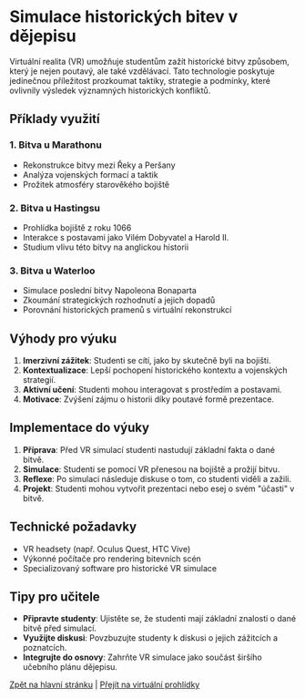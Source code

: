 # Simulace historických bitev v dějepisu

Virtuální realita (VR) umožňuje studentům zažít historické bitvy způsobem, který je nejen poutavý, ale také vzdělávací. Tato technologie poskytuje jedinečnou příležitost prozkoumat taktiky, strategie a podmínky, které ovlivnily výsledek významných historických konfliktů.

## Příklady využití

### 1. Bitva u Marathonu
- Rekonstrukce bitvy mezi Řeky a Peršany
- Analýza vojenských formací a taktik
- Prožitek atmosféry starověkého bojiště

### 2. Bitva u Hastingsu
- Prohlídka bojiště z roku 1066
- Interakce s postavami jako Vilém Dobyvatel a Harold II.
- Studium vlivu této bitvy na anglickou historii

### 3. Bitva u Waterloo
- Simulace poslední bitvy Napoleona Bonaparta
- Zkoumání strategických rozhodnutí a jejich dopadů
- Porovnání historických pramenů s virtuální rekonstrukcí

## Výhody pro výuku

1. **Imerzivní zážitek**: Studenti se cítí, jako by skutečně byli na bojišti.
2. **Kontextualizace**: Lepší pochopení historického kontextu a vojenských strategií.
3. **Aktivní učení**: Studenti mohou interagovat s prostředím a postavami.
4. **Motivace**: Zvýšení zájmu o historii díky poutavé formě prezentace.

## Implementace do výuky

1. **Příprava**: Před VR simulací studenti nastudují základní fakta o dané bitvě.
2. **Simulace**: Studenti se pomocí VR přenesou na bojiště a prožijí bitvu.
3. **Reflexe**: Po simulaci následuje diskuse o tom, co studenti viděli a zažili.
4. **Projekt**: Studenti mohou vytvořit prezentaci nebo esej o svém "účasti" v bitvě.

## Technické požadavky

- VR headsety (např. Oculus Quest, HTC Vive)
- Výkonné počítače pro rendering bitevních scén
- Specializovaný software pro historické VR simulace

## Tipy pro učitele

- **Připravte studenty**: Ujistěte se, že studenti mají základní znalosti o dané bitvě před simulací.
- **Využijte diskusi**: Povzbuzujte studenty k diskusi o jejich zážitcích a poznatcích.
- **Integrujte do osnovy**: Zahrňte VR simulace jako součást širšího učebního plánu dějepisu.

[Zpět na hlavní stránku](../../README.md) | [Přejít na virtuální prohlídky](./virtualni-prohlidky.md)